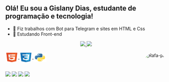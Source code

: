 ## Olá! Eu sou a Gislany Dias, estudante de programação e tecnologia!

- 🔭 Fiz trabalhos com Bot para Telegram e sites em HTML e Css
- 🌱 Estudando Front-end

<div align="center">
  <a href="https://github.com/GislanyDias">
  <img height="165em" src="https://github-readme-stats.vercel.app/api?username=GislanyDias&show_icons=true&theme=dracula&include_all_commits=true&count_private=true"/>
  <img height="165em" src="https://github-readme-stats.vercel.app/api/top-langs/?username=GislanyDias&layout=compact&langs_count=7&theme=dracula"/>
</div>
  

<div style="display: inline_block"><br>
  <img align="center" alt="Rafa-HTML" height="30" width="40" src="https://raw.githubusercontent.com/devicons/devicon/master/icons/html5/html5-original.svg">
  <img align="center" alt="Rafa-CSS" height="30" width="40" src="https://raw.githubusercontent.com/devicons/devicon/master/icons/css3/css3-original.svg">
  <img align="center" alt="Rafa-Python" height="30" width="40" src="https://raw.githubusercontent.com/devicons/devicon/master/icons/python/python-original.svg">
  <img align="right" alt="Rafa-pic" height="150" style="border-radius:50px;" src="https://share-cdn.picrew.me/shareImg/org/202111/338224_1iOnlilC.png">
</div>
  
  ##
  
  <div>
  <a href="https://www.instagram.com/_gislanydiasf/" target="_blank"><img src="https://img.shields.io/badge/-Instagram-%23E4405F?style=for-the-badge&logo=instagram&logoColor=white" target="_blank"></a>
  <a href = "https://t.me/GislanyDias"><img src="https://img.shields.io/badge/Telegram-2CA5E0?style=for-the-badge&logo=telegram&logoColor=white"></a>
  <a href = "mailto:gislany.dias@academico.ifpb.edu.br"><img src="https://img.shields.io/badge/-Gmail-%23333?style=for-the-badge&logo=gmail&logoColor=white" target="_blank"></a>
  <a href="https://www.linkedin.com/in/gislany-dias-ba192321b" target="_blank"><img src="https://img.shields.io/badge/-LinkedIn-%230077B5?style=for-the-badge&logo=linkedin&logoColor=white" target="_blank"></a> 
    
  </div>
  
  
